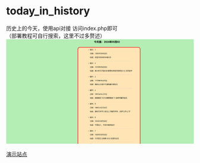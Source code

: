 # today_in_history
历史上的今天，使用api对接
访问index.php即可
<br>
（部署教程可自行搜索，这里不过多赘述）
<br>
![图片](img/tih.png "演示图片")
<br>

[演示站点](http://blue.hp2.hpnu.cn/day/index.php "演示站点")
